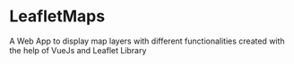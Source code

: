 # LeafletMaps
A Web App to display map layers with different functionalities created with the help of VueJs and Leaflet Library
